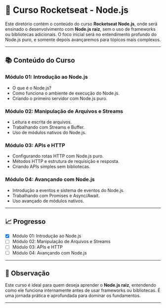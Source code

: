 # 🚀 Curso Rocketseat - Node.js

Este diretório contém o conteúdo do curso **Rocketseat Node.js**, onde será ensinado o desenvolvimento com **Node.js raiz**, sem o uso de frameworks ou bibliotecas adicionais. O foco inicial será no entendimento profundo do Node.js puro, e somente depois avançaremos para tópicos mais complexos.

---

## 📚 Conteúdo do Curso

### **Módulo 01: Introdução ao Node.js**
- O que é o Node.js?
- Como funciona o ambiente de execução do Node.js.
- Criando o primeiro servidor com Node.js puro.

### **Módulo 02: Manipulação de Arquivos e Streams**
- Leitura e escrita de arquivos.
- Trabalhando com Streams e Buffer.
- Uso de módulos nativos do Node.js.

### **Módulo 03: APIs e HTTP**
- Configurando rotas HTTP com Node.js puro.
- Métodos HTTP e estrutura de requisição e resposta.
- Criando APIs simples sem bibliotecas.

### **Módulo 04: Avançando com Node.js**
- Introdução a eventos e sistema de eventos do Node.js.
- Trabalhando com Promises e Async/Await.
- Uso avançado de módulos nativos.

---

## 📈 Progresso

- [x] Módulo 01: Introdução ao Node.js
- [ ] Módulo 02: Manipulação de Arquivos e Streams
- [ ] Módulo 03: APIs e HTTP
- [ ] Módulo 04: Avançando com Node.js

---

## 🌟 Observação

Este curso é ideal para quem deseja aprender o **Node.js raiz**, entendendo como ele funciona internamente antes de usar frameworks ou bibliotecas. É uma jornada prática e aprofundada para dominar os fundamentos.

---